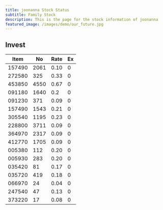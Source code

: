 ```yaml
---
title: joonanna Stock Status
subtitle: Family Stock 
description: This is the page for the stock information of joonanna
featured_image: /images/demo/our_future.jpg
---
```


## Invest

|  Item  | No | Rate | Ex   |
|--------|----|------|------|
| 157490 |2061| 0.10 |    0 | 
| 272580 | 325| 0.33 |    0 |
| 453850 |4550| 0.67 |    0 |
| 091180 |1640| 0.2  |    0 |
| 091230 | 371| 0.09 |    0 | 
| 157490 |1543| 0.21 |    0 | 
| 305540 |1195| 0.23 |    0 | 
| 228800 |3711| 0.09 |    0 |  
| 364970 |2317| 0.09 |    0 |  
| 412770 |1705| 0.09 |    0 | 
| 005380 | 112| 0.20 |    0 | 
| 005930 | 283| 0.20 |    0 | 
| 035420 |  81| 0.17 |    0 | 
| 035720 | 419| 0.18 |    0 | 
| 066970 |  24| 0.04 |    0 | 
| 247540 |  47| 0.13 |    0 | 
| 373220 |  17| 0.08 |    0 | 
